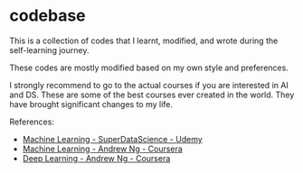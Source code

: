 # codebase

This is a collection of codes that I learnt, modified, and wrote during the self-learning journey.

These codes are mostly modified based on my own style and preferences.

I strongly recommend to go to the actual courses if you are interested in AI and DS. These are some of the best courses ever created in the world. They have brought significant changes to my life.

References:
- [Machine Learning - SuperDataScience - Udemy](https://www.udemy.com/course/machinelearning/)
- [Machine Learning - Andrew Ng - Coursera](https://www.coursera.org/learn/machine-learning?)
- [Deep Learning - Andrew Ng - Coursera](https://www.coursera.org/specializations/deep-learning?)
